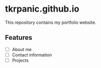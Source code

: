 # tkrpanic.github.io

This repository contains my portfolio website.

## Features

- [ ] About me
- [ ] Contact information
- [ ] Projects